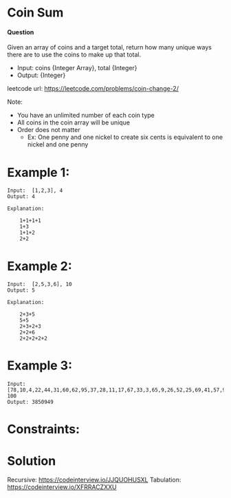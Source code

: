 # Coin Sum
 
#### Question
Given an array of coins and a target total, return how many unique ways there are to use the coins to make up that total.
*  Input:  coins {Integer Array}, total {Integer}
*  Output: {Integer}

leetcode url: https://leetcode.com/problems/coin-change-2/

Note: 
 * You have an unlimited number of each coin type
 * All coins in the coin array will be unique
 * Order does not matter
   - Ex: One penny and one nickel to create six cents is equivalent to one nickel and one penny

# Example 1:

```
Input:  [1,2,3], 4
Output: 4

Explanation:

	1+1+1+1
	1+3
	1+1+2
	2+2
 ```
 
# Example 2:

```
Input:  [2,5,3,6], 10
Output: 5

Explanation:

	2+3+5
	5+5
	2+3+2+3
	2+2+6
	2+2+2+2+2
```
# Example 3:

```
Input:  [78,10,4,22,44,31,60,62,95,37,28,11,17,67,33,3,65,9,26,52,25,69,41,57,93,70,96,5,97,48,50,27,6,77,1,55,45,14,72,87,8,71,15,59], 100
Output: 3850949
```

# Constraints:

 
# Solution
Recursive: https://codeinterview.io/JJQUOHUSXL
Tabulation: https://codeinterview.io/XFRRACZXXU